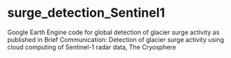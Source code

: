 # surge_detection_Sentinel1
Google Earth Engine code for global detection of glacier surge activity as published in Brief Communication: Detection of glacier surge activity using cloud computing of Sentinel-1 radar data, The Cryosphere 
